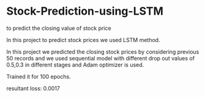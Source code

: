 # Stock-Prediction-using-LSTM
to predict the closing value of stock price

In this project to predict stock prices we used LSTM method.

In this project we predicted the closing stock prices by considering previous 50 records and we used sequential model with different drop out values of 0.5,0.3 in different stages and Adam optimizer is used.

Trained it for 100 epochs.


resultant loss: 0.0017
